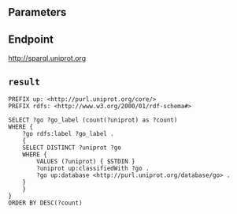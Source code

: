 # 

## Parameters


## Endpoint
http://sparql.uniprot.org

## `result`

```sparql
PREFIX up: <http://purl.uniprot.org/core/>
PREFIX rdfs: <http://www.w3.org/2000/01/rdf-schema#>

SELECT ?go ?go_label (count(?uniprot) as ?count)
WHERE {
    ?go rdfs:label ?go_label .
    {
	SELECT DISTINCT ?uniprot ?go
	WHERE {
	    VALUES (?uniprot) { $STDIN }
	    ?uniprot up:classifiedWith ?go .
	    ?go up:database <http://purl.uniprot.org/database/go> .
	}
    }
}
ORDER BY DESC(?count)


```
